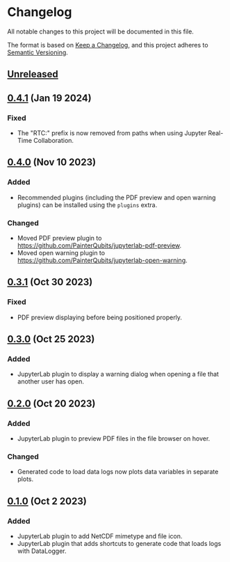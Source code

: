 # Changelog

All notable changes to this project will be documented in this file.

The format is based on [Keep a Changelog](https://keepachangelog.com/en/1.1.0/), and this
project adheres to [Semantic Versioning](https://semver.org/spec/v2.0.0.html).

## [Unreleased]

## [0.4.1] (Jan 19 2024)

### Fixed

- The "RTC:" prefix is now removed from paths when using Jupyter Real-Time Collaboration.

## [0.4.0] (Nov 10 2023)

### Added

- Recommended plugins (including the PDF preview and open warning plugins) can be
  installed using the `plugins` extra.

### Changed

- Moved PDF preview plugin to https://github.com/PainterQubits/jupyterlab-pdf-preview.
- Moved open warning plugin to https://github.com/PainterQubits/jupyterlab-open-warning.

## [0.3.1] (Oct 30 2023)

### Fixed

- PDF preview displaying before being positioned properly.

## [0.3.0] (Oct 25 2023)

### Added

- JupyterLab plugin to display a warning dialog when opening a file that another user has
  open.

## [0.2.0] (Oct 20 2023)

### Added

- JupyterLab plugin to preview PDF files in the file browser on hover.

### Changed

- Generated code to load data logs now plots data variables in separate plots.

## [0.1.0] (Oct 2 2023)

### Added

- JupyterLab plugin to add NetCDF mimetype and file icon.
- JupyterLab plugin that adds shortcuts to generate code that loads logs with DataLogger.

[unreleased]: https://github.com/PainterQubits/jupyterlab-datalogger/compare/v0.4.1...main
[0.4.1]: https://github.com/PainterQubits/jupyterlab-datalogger/releases/tag/v0.4.1
[0.4.0]: https://github.com/PainterQubits/jupyterlab-datalogger/releases/tag/v0.4.0
[0.3.1]: https://github.com/PainterQubits/jupyterlab-datalogger/releases/tag/v0.3.1
[0.3.0]: https://github.com/PainterQubits/jupyterlab-datalogger/releases/tag/v0.3.0
[0.2.0]: https://github.com/PainterQubits/jupyterlab-datalogger/releases/tag/v0.2.0
[0.1.0]: https://github.com/PainterQubits/jupyterlab-datalogger/releases/tag/v0.1.0
